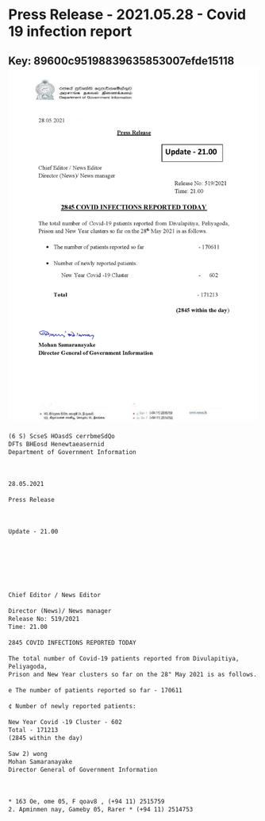 # Press Release - 2021.05.28 - Covid 19 infection report 
Key: 89600c95198839635853007efde15118 
![img](img/89600c95198839635853007efde15118.jpg)
---
```
(6 S) ScseS HOasdS cerrbmeSdQo
DFTs BHEosd Henewtaeasernid
Department of Government Information

 

28.05.2021

Press Release

 

Update - 21.00

 

 

 

Chief Editor / News Editor

Director (News)/ News manager
Release No: 519/2021
Time: 21.00

2845 COVID INFECTIONS REPORTED TODAY

The total number of Covid-19 patients reported from Divulapitiya, Peliyagoda,
Prison and New Year clusters so far on the 28" May 2021 is as follows.

e The number of patients reported so far - 170611

¢ Number of newly reported patients:

New Year Covid -19 Cluster - 602
Total - 171213
(2845 within the day)

Saw 2) wong
Mohan Samaranayake
Director General of Government Information

 

* 163 Oe, ome 05, F qoav8 , (+94 11) 2515759
2. Apminmen nay, Gameby 05, Rarer * (+94 11) 2514753

```
